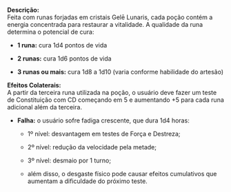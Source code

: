 **Descrição:**  
Feita com runas forjadas em cristais Gelē Lunaris, cada poção contém a energia concentrada para restaurar a vitalidade. A qualidade da runa determina o potencial de cura:

- **1 runa:** cura 1d4 pontos de vida
    
- **2 runas:** cura 1d6 pontos de vida
    
- **3 runas ou mais:** cura 1d8 a 1d10 (varia conforme habilidade do artesão)
    

**Efeitos Colaterais:**  
A partir da terceira runa utilizada na poção, o usuário deve fazer um teste de Constituição com CD começando em 5 e aumentando +5 para cada runa adicional além da terceira.

- **Falha:** o usuário sofre fadiga crescente, que dura 1d4 horas:
    
    - 1º nível: desvantagem em testes de Força e Destreza;
        
    - 2º nível: redução da velocidade pela metade;
        
    - 3º nível: desmaio por 1 turno;
        
    - além disso, o desgaste físico pode causar efeitos cumulativos que aumentam a dificuldade do próximo teste.